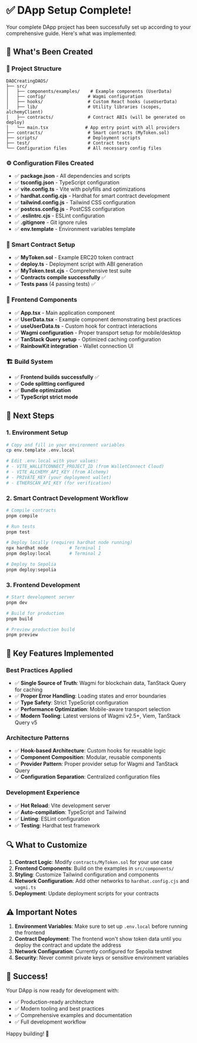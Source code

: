 # ✅ DApp Setup Complete!

Your complete DApp project has been successfully set up according to your comprehensive guide. Here's what was implemented:

## 🎯 What's Been Created

### 📁 Project Structure

```
DAOCreatingDAOS/
├── src/
│   ├── components/examples/    # Example components (UserData)
│   ├── config/                # Wagmi configuration
│   ├── hooks/                 # Custom React hooks (useUserData)
│   ├── lib/                   # Utility libraries (scopes, alchemyClient)
│   ├── contracts/             # Contract ABIs (will be generated on deploy)
│   └── main.tsx              # App entry point with all providers
├── contracts/                 # Smart contracts (MyToken.sol)
├── scripts/                   # Deployment scripts
├── test/                      # Contract tests
└── Configuration files        # All necessary config files
```

### ⚙️ Configuration Files Created

- ✅ **package.json** - All dependencies and scripts
- ✅ **tsconfig.json** - TypeScript configuration
- ✅ **vite.config.ts** - Vite with polyfills and optimizations
- ✅ **hardhat.config.cjs** - Hardhat for smart contract development
- ✅ **tailwind.config.js** - Tailwind CSS configuration
- ✅ **postcss.config.js** - PostCSS configuration
- ✅ **.eslintrc.cjs** - ESLint configuration
- ✅ **.gitignore** - Git ignore rules
- ✅ **env.template** - Environment variables template

### 🔧 Smart Contract Setup

- ✅ **MyToken.sol** - Example ERC20 token contract
- ✅ **deploy.ts** - Deployment script with ABI generation
- ✅ **MyToken.test.cjs** - Comprehensive test suite
- ✅ **Contracts compile successfully** ✅
- ✅ **Tests pass** (4 passing tests) ✅

### 🎨 Frontend Components

- ✅ **App.tsx** - Main application component
- ✅ **UserData.tsx** - Example component demonstrating best practices
- ✅ **useUserData.ts** - Custom hook for contract interactions
- ✅ **Wagmi configuration** - Proper transport setup for mobile/desktop
- ✅ **TanStack Query setup** - Optimized caching configuration
- ✅ **RainbowKit integration** - Wallet connection UI

### 🏗️ Build System

- ✅ **Frontend builds successfully** ✅
- ✅ **Code splitting configured**
- ✅ **Bundle optimization**
- ✅ **TypeScript strict mode**

## 🚀 Next Steps

### 1. Environment Setup

```bash
# Copy and fill in your environment variables
cp env.template .env.local

# Edit .env.local with your values:
# - VITE_WALLETCONNECT_PROJECT_ID (from WalletConnect Cloud)
# - VITE_ALCHEMY_API_KEY (from Alchemy)
# - PRIVATE_KEY (your deployment wallet)
# - ETHERSCAN_API_KEY (for verification)
```

### 2. Smart Contract Development Workflow

```bash
# Compile contracts
pnpm compile

# Run tests
pnpm test

# Deploy locally (requires hardhat node running)
npx hardhat node        # Terminal 1
pnpm deploy:local       # Terminal 2

# Deploy to Sepolia
pnpm deploy:sepolia
```

### 3. Frontend Development

```bash
# Start development server
pnpm dev

# Build for production
pnpm build

# Preview production build
pnpm preview
```

## 🎯 Key Features Implemented

### Best Practices Applied

- ✅ **Single Source of Truth**: Wagmi for blockchain data, TanStack Query for caching
- ✅ **Proper Error Handling**: Loading states and error boundaries
- ✅ **Type Safety**: Strict TypeScript configuration
- ✅ **Performance Optimization**: Mobile-aware transport selection
- ✅ **Modern Tooling**: Latest versions of Wagmi v2.5+, Viem, TanStack Query v5

### Architecture Patterns

- ✅ **Hook-based Architecture**: Custom hooks for reusable logic
- ✅ **Component Composition**: Modular, reusable components
- ✅ **Provider Pattern**: Proper provider setup for Wagmi and TanStack Query
- ✅ **Configuration Separation**: Centralized configuration files

### Development Experience

- ✅ **Hot Reload**: Vite development server
- ✅ **Auto-compilation**: TypeScript and Tailwind
- ✅ **Linting**: ESLint configuration
- ✅ **Testing**: Hardhat test framework

## 🔍 What to Customize

1. **Contract Logic**: Modify `contracts/MyToken.sol` for your use case
2. **Frontend Components**: Build on the examples in `src/components/`
3. **Styling**: Customize Tailwind configuration and components
4. **Network Configuration**: Add other networks to `hardhat.config.cjs` and `wagmi.ts`
5. **Deployment**: Update deployment scripts for your contracts

## ⚠️ Important Notes

1. **Environment Variables**: Make sure to set up `.env.local` before running the frontend
2. **Contract Deployment**: The frontend won't show token data until you deploy the contract and update the address
3. **Network Configuration**: Currently configured for Sepolia testnet
4. **Security**: Never commit private keys or sensitive environment variables

## 🎉 Success!

Your DApp is now ready for development with:

- ✅ Production-ready architecture
- ✅ Modern tooling and best practices
- ✅ Comprehensive examples and documentation
- ✅ Full development workflow

Happy building! 🚀
